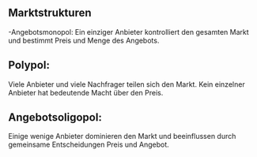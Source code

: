 ## Marktstrukturen 
-Angebotsmonopol: 
Ein einziger Anbieter kontrolliert den gesamten Markt und bestimmt Preis und Menge des Angebots.

## Polypol:
Viele Anbieter und viele Nachfrager teilen sich den Markt. Kein einzelner Anbieter hat bedeutende Macht über den Preis.

## Angebotsoligopol:
Einige wenige Anbieter dominieren den Markt und beeinflussen durch gemeinsame Entscheidungen Preis und Angebot.
